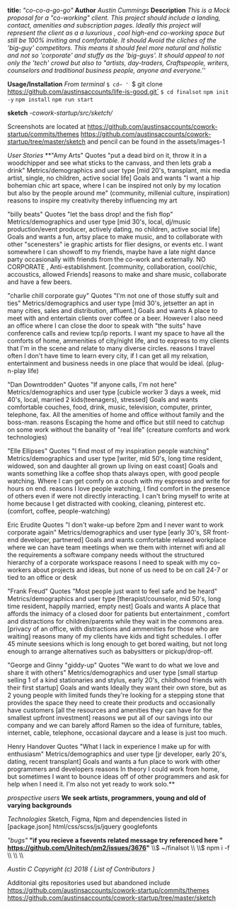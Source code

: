 **title:** *"co-co-a-go-go"*
**Author** *Austin Cummings*
**Description**
    *This is a Mock proposal for a "co-working" client. This project should include a landing, contact, amenities and subscription pages. Ideally this project will represent the client as a a luxurious , cool high-end co-working space but still be 100% inviting and comfortable. It should Avoid the cliches of the 'big-guy' competitors. This means it should feel more natural and holistic and not so 'corporate' and stuffy as the 'big-guys'. It should appeal to not only the 'tech' crowd but also to "artists, day-traders, Craftspeople, writers, counselors and traditional business people, anyone and everyone.''*

**Usage/Installation**
*From terminal*
  `$ cd~ '
  `$ git clone https://github.com/austinsaccounts/life-is-good.git`
  `$ cd finalsot`
  `npm init -y`
  `npm install`
  `npm run start`

**sketch**
*-cowork-startup/src/sketch/*

Screenshots
  are located at
  https://github.com/austinsaccounts/cowork-startup/commits/themes
  https://github.com/austinsaccounts/cowork-startup/tree/master/sketch
  and pencil can be found in the assets/images-1

*User Stories*
  **"Amy Arts"
  Quotes "put a dead bird on it, throw it in a woodchipper and see what sticks to the canvass, and then lets grab a drink" Metrics/demographics and user type [mid 20's, transplant, mix media artist, single, no children, active social life] Goals and wants
  "I want a hip bohemian chic art space, where I can be inspired not only by my location but also by the people around me" (community, millenial culture, inspiration) reasons to inspire my creativity thereby influencing my art

  "billy beats"
  Quotes "let the bass drop! and the fish flop" Metrics/demographics and user type [mid 30's, local, dj/music production/event producer, actively dating, no children, active social life] Goals and wants
  a fun, artsy place to make music, and to collaborate with other "scenesters" ie graphic artists for flier designs, or events etc. I want somewhere I can showoff to my friends, maybe have a late night dance party occasionally with friends from the co-work and externally. NO CORPORATE , Anti-establishment. [community, collaboration, cool/chic, accoustics, allowed Friends]
  reasons to make and share music, collaborate and have a few beers.

  "charlie chill corporate guy"
  Quotes "I'm not one of those stuffy suit and ties" Metrics/demographics and user type [mid 30's, jetsetter an apt in many cities, sales and distribution, affluent.] Goals and wants
  A place to meet with and entertain clients over coffee or a beer. However I also need an office where I can close the door to speak with "the suits" have conference calls and review tcp/ip reports. I want my space to have all the comforts of home, ammenities of city/night life, and to express to my clients that I'm in the scene and relate to many diverse circles. reasons I travel often I don't have time to learn every city, if I can get all my relxation, entertainment and business needs in one place that would be ideal. (plug-n-play life)

  "Dan Downtrodden"
  Quotes "If anyone calls, I'm not here" Metrics/demographics and user type [cubicle worker 3 days a week, mid 40's, local, married 2 kids(teenagers), stressed] Goals and wants
  comfortable couches, food, drink, music, television, computer, printer, telephone, fax. All the amenities of home and office without family and the boss-man. reasons Escaping the home and office but still need to catchup on some work without the banality of "real life" (creature comforts and work technologies)

  "Elle Ellipses"
  Quotes "I find most of my inspiration people watching" Metrics/demographics and user type [writer, mid 50's, long time resident, widowed, son and daughter all grown up living on east coast] Goals and wants
  something like a coffee shop thats always open, with good people watching. Where I can get comfy on a couch with my espresso and write for hours on end. reasons I love people watching, I find comfort in the presence of others even if were not directly interacting. I can't bring myself to write at home because I get distracted with cooking, cleaning, pinterest etc. (comfort, coffee, people-watching)

  Eric Erudite
  Quotes "I don't wake-up before 2pm and I never want to work corporate again" Metrics/demographics and user type [early 30's, SR front-end developer, partnered] Goals and wants
  comfortable relaxed workplace where we can have team meetings when we them with internet wifi and all the requirements a software company needs without the structured hierarchy of a corporate workspace reasons I need to speak with my co-workers about projects and ideas, but none of us need to be on call 24-7 or tied to an office or desk

  "Frank Freud"
  Quotes "Most people just want to feel safe and be heard" Metrics/demographics and user type [therapist/counselor, mid 50's, long time resident, happily married, empty nest] Goals and wants
  A place that affords the inimacy of a closed door for patients but entertainment , comfort and distractions for children/parents while they wait in the commons area. [privacy of an office, with distractions and ammenities for those who are waiting] reasons many of my clients have kids and tight schedules. I offer 45 minute seesions which is long enough to get bored waiting, but not long enough to arrange alternatives such as babysitters or pickup/drop-off.

  "George and Ginny "giddy-up"
  Quotes "We want to do what we love and share it with others" Metrics/demographics and user type [small startup selling 1 of a kind stationaries and stylus, early 20's, childhood friends with their first startup] Goals and wants
  Ideally they want their own store, but as 2 young people with limited funds they're looking for a stepping stone that provides the space they need to create their products and occasionally have customers [all the resources and amenities they can have for the smallest upfront investment] reasons we put all of our savings into our company and we can barely afford Ramen so the idea of furniture, tables, internet, cable, telephone, occasional daycare and a lease is just too much.

  Henry Handover
  Quotes "What I lack in experience I make up for with enthusiasm" Metrics/demographics and user type [jr developer, early 20's, dating, recent transplant] Goals and wants
  a fun place to work with other programmers and developers reasons In theory I could work from home, but sometimes I want to bounce ideas off of other programmers and ask for help when I need it. I'm also not yet ready to work solo.**

*prospective users*
**We seek artists, programmers, young and old of varying backgrounds**

*Technologies*
  Sketch, Figma, Npm and dependencies listed in [package.json]
  html/css/scss/js/jquery googlefonts

*"bugs"*
**"if you recieve a fsevents related message try**
**referenced here " https://github.com/Unitech/pm2/issues/3676"**
    \\\\$ ~/finalsot  \\\\
    \\\\$ npm i -f   \\\\
    \\\\              \\\\

*Austin C
Copyright (c) 2018 { List of Contributors }*

Additonial gits repositories used but abandoned include
https://github.com/austinsaccounts/cowork-startup/commits/themes
https://github.com/austinsaccounts/cowork-startup/tree/master/sketch
